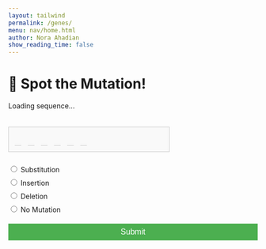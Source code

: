```yaml
---
layout: tailwind 
permalink: /genes/
menu: nav/home.html
author: Nora Ahadian
show_reading_time: false
---
```


<style>
  .sequence-box {
    font-family: monospace;
    font-size: 22px;
    background: #f9f9f9;
    border: 1px solid #ccc;
    padding: 12px;
    display: inline-block;
    margin-top: 20px;
    min-width: 300px;
  }

  .A { color: #e74c3c; }   /* Red */
  .T { color: #2980b9; }   /* Blue */
  .C { color: #27ae60; }   /* Green */
  .G { color: #f39c12; }   /* Orange */
  .underscore { color: #bbb; }

  form {
    margin-top: 25px;
    display: flex;
    flex-direction: column;
    gap: 8px;
  }

  button {
    margin-top: 12px;
    padding: 8px 14px;
    background: #4CAF50;
    color: white;
    border: none;
    font-size: 16px;
    cursor: pointer;
  }

  button:hover {
    background-color: #45a049;
  }

  #result {
    margin-top: 20px;
    font-weight: bold;
    font-size: 18px;
  }
</style>

# 🔬 Spot the Mutation!

<p id="sequence-status">Loading sequence...</p>
<div id="dna-sequence" class="sequence-box">
  <span class="underscore">_</span>
  <span class="underscore">_</span>
  <span class="underscore">_</span>
  <span class="underscore">_</span>
  <span class="underscore">_</span>
  <span class="underscore">_</span>
</div>

<form id="mutation-form">
  <label><input type="radio" name="mutation" value="substitution"> Substitution</label>
  <label><input type="radio" name="mutation" value="insertion"> Insertion</label>
  <label><input type="radio" name="mutation" value="deletion"> Deletion</label>
  <label><input type="radio" name="mutation" value="none"> No Mutation</label>
  <button type="submit">Submit</button>
</form>

<p id="result"></p>

<script>
  const BACKEND_URL = "http://127.0.0.1:8504/api";
  let correctMutation = null;

  const renderSequence = (sequence) => {
    const box = document.getElementById("dna-sequence");
    box.innerHTML = "";
    for (let char of sequence) {
      const span = document.createElement("span");
      if ("ATCG".includes(char)) {
        span.className = char;
        span.textContent = char;
      } else {
        span.className = "underscore";
        span.textContent = "_";
      }
      box.appendChild(span);
    }
  };

  window.onload = async function () {
    try {
      const res = await fetch(`${BACKEND_URL}/get-sequence`);
      if (!res.ok) throw new Error("Network error");
      const data = await res.json();
      document.getElementById("sequence-status").textContent = "Sequence loaded:";
      renderSequence(data.sequence);
      correctMutation = data.mutation;
    } catch (error) {
      console.error("Failed to load sequence:", error);
      document.getElementById("sequence-status").textContent = "❌ Error loading sequence.";
      renderSequence("______");
    }
  };

  document.getElementById("mutation-form").onsubmit = async function (e) {
    e.preventDefault();
    const guess = new FormData(e.target).get("mutation");

    try {
      const res = await fetch(`${BACKEND_URL}/check-mutation`, {
        method: "POST",
        headers: { "Content-Type": "application/json" },
        body: JSON.stringify({ guess, correct: correctMutation })
      });
      const result = await res.json();
      document.getElementById("result").textContent = result.message;
    } catch (error) {
      console.error("Error submitting guess:", error);
      document.getElementById("result").textContent = "❌ Error submitting guess.";
    }
  };
</script>
